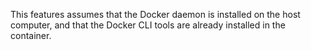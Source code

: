 This features assumes that the Docker daemon is installed on the host
computer, and that the Docker CLI tools are already installed in the
container.

